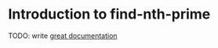 # Introduction to find-nth-prime

TODO: write [great documentation](http://jacobian.org/writing/what-to-write/)
